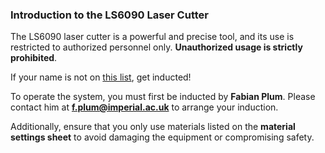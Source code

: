 ### Introduction to the LS6090 Laser Cutter

The LS6090 laser cutter is a powerful and precise tool, and its use is restricted to authorized personnel only. **Unauthorized usage is strictly prohibited**. 

If your name is not on [this list](https://docs.google.com/spreadsheets/d/1MFE98v1uAWj_X6pUiIf47AuMohh3w5HkenKLrgQjtzQ/edit?gid=0#gid=0), get inducted!

To operate the system, you must first be inducted by **Fabian Plum**. Please contact him at **f.plum@imperial.ac.uk** to arrange your induction.

Additionally, ensure that you only use materials listed on the **material settings sheet** to avoid damaging the equipment or compromising safety.
